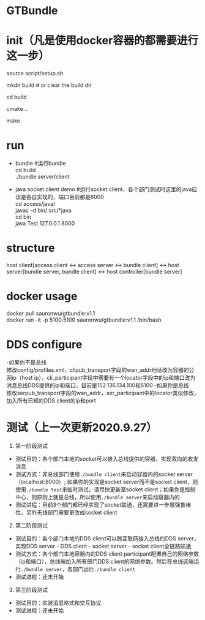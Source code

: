 # GTBundle

# init（凡是使用docker容器的都需要进行这一步）
source script/setup.sh

mkdir build # or clear the build dir

cd build

cmake ..

make

# run
- bundle #运行bundle  
cd build  
./bundle server/client

- java socket client demo #运行socket client，各个部门测试时这里的java应该是各自实现的，端口目前都是8000  
cd access/java/  
javac -d bin/ src/*java  
cd bin  
java Test 127.0.0.1 8000  

# structure
host client\[access client <-> access server <-> bundle client\] <-> host server\[bundle server, bundle client\] <-> host controller\[bundle server\]

# docker usage
docker pull sauronwu/gtbundle:v1.1  
docker run -it -p 5100:5100 sauronwu/gtbundle:v1.1 /bin/bash

# DDS configure
-如果你不是总线  
修改config/profiles.xml，clipub_transport字段的wan_addr地址改为容器的公网ip（host ip），cli_participant字段中需要有一个locator字段中的ip和端口改为消息总线DDS提供的ip和端口，目前是152.136.134.100和5100
-如果你是总线  
修改serpub_transport字段的wan_addr，ser_participant中的locator类似修改，加入所有已知的DDS client的ip和port

# 测试（上一次更新2020.9.27）
1. 第一阶段测试
  - 测试目的：各个部门本地的socket可以接入总线提供的容器，实现双向的收发消息
  - 测试方式：非总线部门使用`./bundle client`来启动容器内的socket server（localhost:8000）; 如果你的实现是socket server而不是socket client，则使用`./bundle test`来临时测试，请尽快更新至socket client；如果你是控制中心，则原则上就是总线，所以使用`./bundle server`来启动容器内的
  - 测试进程：目前3个部门都已经实现了socket联通，还需要进一步增强鲁棒性，另外无线部门需要更改成socket client
2. 第二阶段测试
  - 测试目的：各个部门本地的DDS client可以跨互联网接入总线的DDS server，实现DDS server - DDS client - socket server - socket client全链路联通
  - 测试方式：各个部门本地容器内的DDS client participant配置自己的网络参数（ip和端口），总线端加入所有部门DDS client的网络参数。然后在总线这端运行`./bundle server`，各部门运行`./bundle client`
  - 测试进程：还未开始
3. 第三阶段测试
  - 测试目的：实装消息格式和交互协议
  - 测试进程：还未开始
